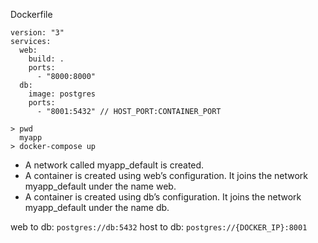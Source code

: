 Dockerfile
```
version: "3"
services:
  web:
    build: .
    ports:
      - "8000:8000"
  db:
    image: postgres
    ports:
      - "8001:5432" // HOST_PORT:CONTAINER_PORT
```

```shell
> pwd
  myapp  
> docker-compose up
```
- A network called myapp_default is created.
- A container is created using web’s configuration. It joins the network myapp_default under the name web.
- A container is created using db’s configuration. It joins the network myapp_default under the name db.

web to db: `postgres://db:5432`
host to db: `postgres://{DOCKER_IP}:8001`

